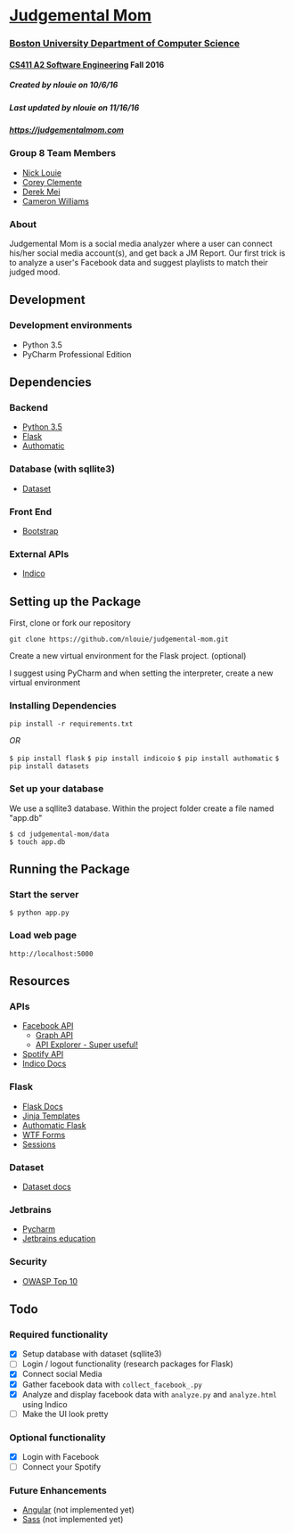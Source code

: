 # [Judgemental Mom](https://judgementalmom.com)
### [Boston University Department of Computer Science](http://www.bu.edu/cs/)
#### [CS411 A2 Software Engineering](http://sites.bu.edu/perryd/cs411-software-engineering/) Fall 2016
##### Created by nlouie on 10/6/16
##### Last updated by nlouie on 11/16/16
##### https://judgementalmom.com

### Group 8 Team Members
- [Nick Louie](mailto:nlouie@bu.edu)
- [Corey Clemente](mailto:coreycle@bu.edu)
- [Derek Mei](mailto:dmei3010@bu.edu)
- [Cameron Williams](mailto:camwill@bu.edu)

### About
Judgemental Mom is a social media analyzer where a user can connect his/her social media account(s), and get back a JM Report. 
Our first trick is to analyze a user's Facebook data and suggest playlists to match their judged mood.


## Development

### Development environments
- Python 3.5
- PyCharm Professional Edition

## Dependencies

### Backend
- [Python 3.5](https://www.python.org/downloads/release/python-350/)
- [Flask](http://flask.pocoo.org)
- [Authomatic](http://peterhudec.github.io/authomatic/index.html)

### Database (with sqllite3)
- [Dataset](https://dataset.readthedocs.io/en/latest/)

### Front End
- [Bootstrap](http://getbootstrap.com/)

### External APIs
- [Indico](https://indico.io)

## Setting up the Package

First, clone or fork our repository 

```git clone https://github.com/nlouie/judgemental-mom.git```

Create a new virtual environment for the Flask project. (optional) 

I suggest using PyCharm and when setting the interpreter, create a new virtual environment

### Installing Dependencies

```pip install -r requirements.txt```

*OR*


```$ pip install flask```
```$ pip install indicoio```
```$ pip install authomatic```
```$ pip install datasets```

### Set up your database

We use a sqllite3 database. Within the project folder create a file named "app.db"

```
$ cd judgemental-mom/data
$ touch app.db
```

## Running the Package

###  Start the server 

```$ python app.py ```

### Load web page

``` http://localhost:5000 ```


## Resources

### APIs
- [Facebook API](https://developers.facebook.com/)
    - [Graph API](https://developers.facebook.com/docs/graph-api/)
    - [API Explorer - Super useful!](https://developers.facebook.com/tools/explorer/)
- [Spotify API](https://developer.spotify.com/)
- [Indico Docs](https://indico.io/docs)

### Flask
- [Flask Docs](http://flask.pocoo.org/docs/)
- [Jinja Templates](http://jinja.pocoo.org/docs/dev/templates/)
- [Authomatic Flask](http://peterhudec.github.io/authomatic/examples/flask-simple.html)
- [WTF Forms](http://flask.pocoo.org/docs/0.11/patterns/wtforms/)
- [Sessions](http://code.runnable.com/Uhf58hcCo9RSAACs/using-sessions-in-flask-for-python)

### Dataset
- [Dataset docs](https://dataset.readthedocs.io/en/latest/)

### Jetbrains
- [Pycharm](https://www.jetbrains.com/pycharm/)
- [Jetbrains education](https://www.jetbrains.com/student/)

### Security
- [OWASP Top 10](https://www.owasp.org/index.php/Category:OWASP_Top_Ten_Project)



## Todo

### Required functionality

- [x] Setup database with dataset (sqllite3)
- [ ] Login / logout functionality (research packages for Flask)
- [x] Connect social Media
- [x] Gather facebook data with `collect_facebook_.py`
- [x] Analyze and display facebook data with `analyze.py` and `analyze.html` using Indico
- [ ] Make the UI look pretty

### Optional functionality
- [x] Login with Facebook
- [ ] Connect your Spotify

### Future Enhancements
- [Angular](https://angularjs.org/) (not implemented yet)
- [Sass](http://sass-lang.com/libsass) (not implemented yet)